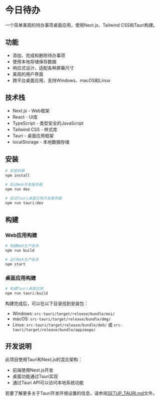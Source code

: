 # 今日待办

一个简单美观的待办事项桌面应用，使用Next.js、Tailwind CSS和Tauri构建。

## 功能

- 添加、完成和删除待办事项
- 使用本地存储保存数据
- 响应式设计，适配各种屏幕尺寸
- 美观的用户界面
- 跨平台桌面应用，支持Windows、macOS和Linux

## 技术栈

- Next.js - Web框架
- React - UI库
- TypeScript - 类型安全的JavaScript
- Tailwind CSS - 样式库
- Tauri - 桌面应用框架
- localStorage - 本地数据存储

## 安装

```bash
# 安装依赖
npm install

# 启动Web开发服务器
npm run dev

# 启动Tauri桌面应用开发服务器
npm run tauri:dev
```

## 构建

### Web应用构建

```bash
# 构建Web生产版本
npm run build

# 运行Web生产版本
npm start
```

### 桌面应用构建

```bash
# 构建Tauri桌面应用
npm run tauri:build
```

构建完成后，可以在以下目录找到安装包：
- Windows: `src-tauri/target/release/bundle/msi/`
- macOS: `src-tauri/target/release/bundle/dmg/`
- Linux: `src-tauri/target/release/bundle/deb/` 或 `src-tauri/target/release/bundle/appimage/`

## 开发说明

此项目使用Tauri和Next.js的混合架构：
- 前端使用Next.js开发
- 桌面功能通过Tauri实现
- 通过Tauri API可以访问本地系统功能

若要了解更多关于Tauri开发环境设置的信息，请参阅[SETUP_TAURI.md](./SETUP_TAURI.md)文件。 